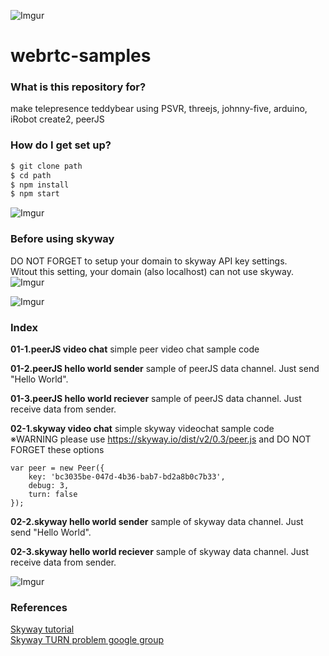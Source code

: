 ![Imgur](http://i.imgur.com/aJfFBV7.png)
# webrtc-samples #

### What is this repository for? 
make telepresence teddybear using PSVR, threejs, johnny-five, arduino, iRobot create2, peerJS

### How do I get set up? ###

```sh
$ git clone path
$ cd path
$ npm install
$ npm start
```

![Imgur](http://i.imgur.com/aJfFBV7.png)
### Before using skyway ###
DO NOT FORGET to setup your domain to skyway API key settings.  
Witout this setting, your domain (also localhost) can not use skyway.  
![Imgur](http://i.imgur.com/lWM3PYh.png)  

![Imgur](http://i.imgur.com/aJfFBV7.png)
### Index ###
**01-1.peerJS video chat** 
simple peer video chat sample code

**01-2.peerJS hello world sender** 
sample of peerJS data channel. Just send "Hello World".  

**01-3.peerJS hello world reciever** 
sample of peerJS data channel. Just receive data from sender.

**02-1.skyway video chat** 
simple skyway videochat sample code  
※WARNING please use https://skyway.io/dist/v2/0.3/peer.js and DO NOT FORGET these options    
```
var peer = new Peer({
    key: 'bc3035be-047d-4b36-bab7-bd2a8b0c7b33',
    debug: 3,
    turn: false
});
```

**02-2.skyway hello world sender** 
sample of skyway data channel. Just send "Hello World".  

**02-3.skyway hello world reciever** 
sample of skyway data channel. Just receive data from sender.

![Imgur](http://i.imgur.com/aJfFBV7.png)  

### References ###
[Skyway tutorial](https://html5experts.jp/katsura/16331/)  
[Skyway TURN problem google group](https://groups.google.com/forum/#!topic/skywayjs/lgn11RpR-7g)